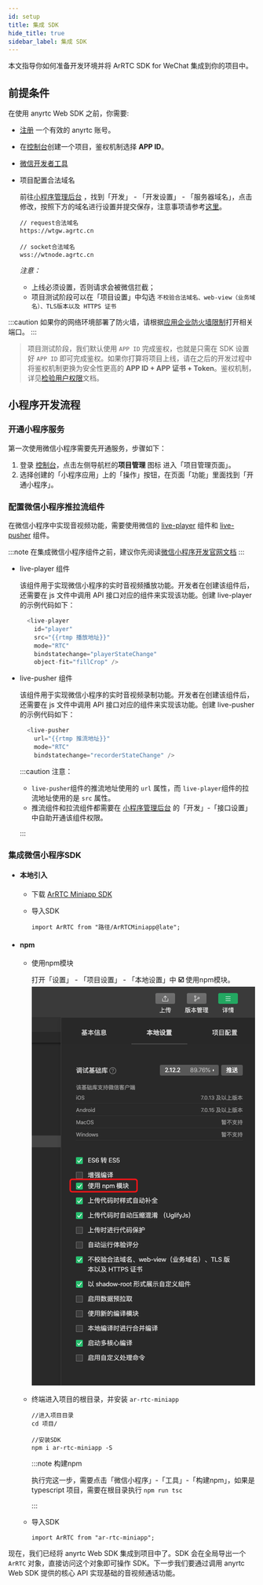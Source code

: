```yaml
---
id: setup
title: 集成 SDK
hide_title: true
sidebar_label: 集成 SDK
---
```


本文指导你如何准备开发环境并将 ArRTC SDK for WeChat 集成到你的项目中。

## 前提条件
在使用 anyrtc Web SDK 之前，你需要:
- [注册](https://console.anyrtc.io/signup) 一个有效的 anyrtc 账号。

- 在[控制台](https://console.anyrtc.io/)创建一个项目，鉴权机制选择 **APP ID**。

- [微信开发者工具](https://developers.weixin.qq.com/miniprogram/dev/devtools/download.html)

- 项目配置合法域名

  前往[小程序管理后台](https://mp.weixin.qq.com/) ，找到「开发」 - 「开发设置」 - 「服务器域名」，点击修改，按照下方的域名进行设置并提交保存，注意事项请参考[这里](https://developers.weixin.qq.com/miniprogram/dev/framework/ability/network.html)。
  ```
  // request合法域名
  https://wtgw.agrtc.cn

  // socket合法域名
  wss://wtnode.agrtc.cn
  ```

  *注意：* 

  - 上线必须设置，否则请求会被微信拦截；
  - 项目测试阶段可以在「项目设置」中勾选 `不校验合法域名、web-view（业务域名）、TLS版本以及 HTTPS 证书`

:::caution 如果你的网络环境部署了防火墙，请根据[应用企业防火墙限制](https://docs.anyrtc.io/platforms/docs/firewall)打开相关端口。
:::

> 项目测试阶段，我们默认使用 `APP ID` 完成鉴权，也就是只需在 SDK 设置好 `APP ID` 即可完成鉴权。如果你打算将项目上线，请在之后的开发过程中将鉴权机制更换为安全性更高的 **APP ID + APP 证书 + Token**。鉴权机制，详见[检验用户权限](https://docs.anyrtc.io/platforms/docs/token)文档。



## 小程序开发流程

### 开通小程序服务

第一次使用微信小程序需要先开通服务，步骤如下：

1. 登录 [控制台](https://console.anyrtc.io/)，点击左侧导航栏的**项目管理** 图标 进入「项目管理页面」。
2. 选择创建的「小程序应用」上的「操作」按钮，在页面「功能」里面找到「开通小程序」。



### 配置微信小程序推拉流组件

在微信小程序中实现音视频功能，需要使用微信的 [live-player](https://developers.weixin.qq.com/miniprogram/dev/component/live-player.html) 组件和 [live-pusher](https://developers.weixin.qq.com/miniprogram/dev/component/live-pusher.html) 组件。

:::note 在集成微信小程序组件之前，建议你先阅读[微信小程序开发官网文档](https://developers.weixin.qq.com/miniprogram/dev/framework/)
:::

- live-player 组件

  该组件用于实现微信小程序的实时音视频播放功能。开发者在创建该组件后，还需要在 js 文件中调用 API 接口对应的组件来实现该功能。创建 live-player 的示例代码如下：

  ```javascript
    <live-player
      id="player"
      src="{{rtmp 播放地址}}"
      mode="RTC"
      bindstatechange="playerStateChange"
      object-fit="fillCrop" />
  ```

  

- live-pusher 组件

  该组件用于实现微信小程序的实时音视频录制功能。开发者在创建该组件后，还需要在 js 文件中调用 API 接口对应的组件来实现该功能。创建 live-pusher 的示例代码如下：

  ```javascript
    <live-pusher
      url="{{rtmp 推流地址}}"
      mode="RTC"
      bindstatechange="recorderStateChange" />
  ```
  
  :::caution 注意：
  
  - `live-pusher`组件的推流地址使用的 `url` 属性，而 `live-player`组件的拉流地址使用的是 `src` 属性。
  - 推流组件和拉流组件都需要在 [小程序管理后台](https://mp.weixin.qq.com/) 的「开发」-「接口设置」中自助开通该组件权限。
  
  :::



### 集成微信小程序SDK

- #### 本地引入
  - 下载 [ArRTC Miniapp SDK]()

  - 导入SDK

    ```
    import ArRTC from "路径/ArRTCMiniapp@late";
    ```

    

- #### npm 

  - 使用npm模块
  
    打开「设置」 - 「项目设置」 - 「本地设置」中 **☑️** 使用npm模块。
    ![使用npm模块截图](./assets/use_npm.png)

  - 终端进入项目的根目录，并安装 `ar-rtc-miniapp`

    ```
    //进入项目目录
    cd 项目/
    
    //安装SDK
    npm i ar-rtc-miniapp -S
    ```

    :::note 构建npm

    执行完这一步，需要点击「微信小程序」-「工具」-「构建npm」，如果是 typescript 项目，需要在根目录执行 `npm run tsc`

    :::
  

  - 导入SDK

    ```
    import ArRTC from "ar-rtc-miniapp";
    ```

现在，我们已经将 anyrtc Web SDK 集成到项目中了。SDK 会在全局导出一个 `ArRTC` 对象，直接访问这个对象即可操作 SDK。下一步我们要通过调用 anyrtc Web SDK 提供的核心 API 实现基础的音视频通话功能。